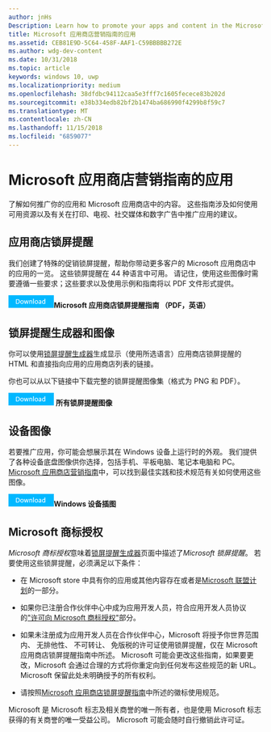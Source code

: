 ```yaml
---
author: jnHs
Description: Learn how to promote your apps and content in the Microsoft Store. These guidelines cover how to use the assets that are available to you, along with recommendations for promoting your apps in print, TV, social media and digital advertising.
title: Microsoft 应用商店营销指南的应用
ms.assetid: CEB81E9D-5C64-458F-AAF1-C59BBBBB272E
ms.author: wdg-dev-content
ms.date: 10/31/2018
ms.topic: article
keywords: windows 10, uwp
ms.localizationpriority: medium
ms.openlocfilehash: 38dfdbc94112caa5e3fff7c1605fecece83b202d
ms.sourcegitcommit: e38b334edb82bf2b1474ba686990f4299b8f59c7
ms.translationtype: MT
ms.contentlocale: zh-CN
ms.lasthandoff: 11/15/2018
ms.locfileid: "6859077"
---
```

# <a name="microsoft-store-marketing-guidelines-for-apps"></a>Microsoft 应用商店营销指南的应用

了解如何推广你的应用和 Microsoft 应用商店中的内容。 这些指南涉及如何使用可用资源以及有关在打印、电视、社交媒体和数字广告中推广应用的建议。

## <a name="store-badges"></a>应用商店锁屏提醒

我们创建了特殊的促销锁屏提醒，帮助你带动更多客户的 Microsoft 应用商店中的应用的一览。 这些锁屏提醒在 44 种语言中可用。 请记住，使用这些图像时需要遵循一些要求；这些要求以及使用示例和指南将以 PDF 文件形式提供。

[![下载按钮](images/downloadbutton.png)](http://go.microsoft.com/fwlink/p/?LinkId=529769)**Microsoft 应用商店锁屏提醒指南 （PDF，英语）**


## <a name="badge-generator-and-images"></a>锁屏提醒生成器和图像

你可以使用[锁屏提醒生成器](http://go.microsoft.com/fwlink/p/?LinkID=534236)生成显示（使用所选语言）应用商店锁屏提醒的 HTML 和直接指向应用的应用商店列表的链接。

你也可以从以下链接中下载完整的锁屏提醒图像集（格式为 PNG 和 PDF）。

[![下载按钮](images/downloadbutton.png)](http://go.microsoft.com/fwlink/p/?LinkId=529771) **所有锁屏提醒图像**


## <a name="device-images"></a>设备图像

若要推广应用，你可能会想展示其在 Windows 设备上运行时的外观。 我们提供了各种设备底盘图像供你选择，包括手机、平板电脑、笔记本电脑和 PC。 [Microsoft 应用商店营销指南](http://go.microsoft.com/fwlink/p/?LinkId=529769)中，可以找到最佳实践和技术规范有关如何使用这些图像。

[![下载按钮](images/downloadbutton.png)](https://go.microsoft.com/fwlink/p/?LinkId=533057)**Windows 设备插图**

## <a name="license-to-microsoft-marks"></a>Microsoft 商标授权

*Microsoft 商标授权*意味着[锁屏提醒生成器](http://go.microsoft.com/fwlink/p/?LinkID=534236)页面中描述了*Microsoft 锁屏提醒*。 若要使用这些锁屏提醒，必须满足以下条件：

-   在 Microsoft store 中具有你的应用或其他内容存在或者是[Microsoft 联盟计划](http://go.microsoft.com/fwlink/p/?LinkId=624463)的一部分。

-   如果你已注册合作伙伴中心中成为应用开发人员，符合应用开发人员协议的["许可向 Microsoft 商标授权"](https://docs.microsoft.com/legal/windows/agreements/app-developer-agreement#license_to_mark)部分。

-   如果未注册成为应用开发人员在合作伙伴中心，Microsoft 将授予你世界范围内、 无排他性、 不可转让、 免版税的许可证使用锁屏提醒，仅在 Microsoft 应用商店锁屏提醒指南中所述。 Microsoft 可能会更改这些指南，如果要更改，Microsoft 会通过合理的方式将你重定向到任何发布这些规范的新 URL。 Microsoft 保留此处未明确授予的所有权利。

-   请按照[Microsoft 应用商店锁屏提醒指南](http://go.microsoft.com/fwlink/p/?LinkId=529769)中所述的徽标使用规范。

Microsoft 是 Microsoft 标志及相关商誉的唯一所有者，也是使用 Microsoft 标志获得的有关商誉的唯一受益公司。 Microsoft 可能会随时自行撤销此许可证。

 

 




